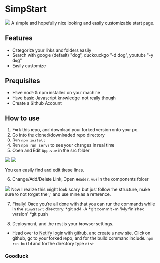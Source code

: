 # SimpStart
<img src='https://share.wildbook.me/yV6XJjnbuPkdyD4w.png'>
A simple and hopefully nice looking and easily customizable start page.

## Features
* Categorize your links and folders easily
* Search with google (default) "dog", duckduckgo "-d dog", youtube "-y dog"
* Easily customize

## Prequisites
 * Have node & npm installed on your machine
 * Have basic Javascript knowledge, not really though
 * Create a Github Account

## How to use
1. Fork this repo, and download your forked version onto your pc.
2. Go into the cloned/downloaded repo directory
3. Run ```npm install```
4. Run ```npm run serve``` to see your changes in real time
5. Open and Edit ``App.vue`` in the src folder 

<img src='https://share.wildbook.me/4X74vpEZtFcCRoUb.png'>

<img src='https://share.wildbook.me/iW504LfGueltk4ck.png'>

You can easily find and edit these lines.

6. Change/Add/Delete Link, Open ``Header.vue`` in the components folder
<img src='https://share.wildbook.me/3NXfO5sABtuFP5pO.png'>
Now I realize this might look scary, but just follow the structure, make sure to not forget the ',' and use mine as a reference. 

7. Finally! Once you're all done with that you can run the commands while in the ``SimpStart`` directory. 
*git add -A
*git commit -m 'My finished version' 
*git push

8. Deployment, and the rest is your browser settings. 
* Head over to <a href='https://www.netlify.com/'> Netlify </a> login with github, and create a new site. Click on github, go to your forked repo, and for the build command include. ``npm run build`` and for the directory type ``dist`` 
### Goodluck